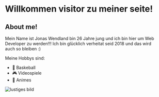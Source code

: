 # Willkommen visitor zu meiner seite!

## About me!

Mein Name ist Jonas Wendland bin 26 Jahre jung und ich bin hier um Web Developer zu werden!!! Ich bin glücklich verheitat seid 2018 und das wird auch so bleiben :)


Meine Hobbys sind:
- 🏀 Baskeball
- 🎮 Videospiele
- 🎎 Animes



![lustiges bild](https://media.giphy.com/media/v1.Y2lkPTc5MGI3NjExYTBpZGhvbHd4cGtqaDZzcXp2d3l5OGEycHJ2bTkwNzh0bTUyN2VjeSZlcD12MV9pbnRlcm5hbF9naWZfYnlfaWQmY3Q9Zw/wW95fEq09hOI8/giphy.gif)
